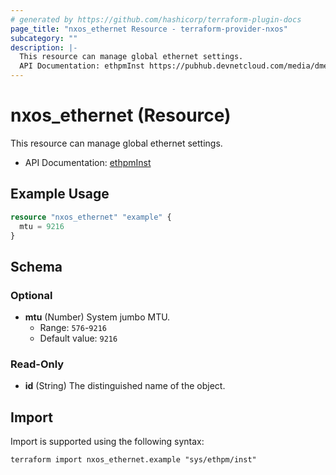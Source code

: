 ```yaml
---
# generated by https://github.com/hashicorp/terraform-plugin-docs
page_title: "nxos_ethernet Resource - terraform-provider-nxos"
subcategory: ""
description: |-
  This resource can manage global ethernet settings.
  API Documentation: ethpmInst https://pubhub.devnetcloud.com/media/dme-docs-10-2-2/docs/Interfaces/ethpm:Inst/
---
```


# nxos_ethernet (Resource)

This resource can manage global ethernet settings.

- API Documentation: [ethpmInst](https://pubhub.devnetcloud.com/media/dme-docs-10-2-2/docs/Interfaces/ethpm:Inst/)

## Example Usage

```terraform
resource "nxos_ethernet" "example" {
  mtu = 9216
}
```

<!-- schema generated by tfplugindocs -->
## Schema

### Optional

- **mtu** (Number) System jumbo MTU.
  - Range: `576`-`9216`
  - Default value: `9216`

### Read-Only

- **id** (String) The distinguished name of the object.

## Import

Import is supported using the following syntax:

```shell
terraform import nxos_ethernet.example "sys/ethpm/inst"
```
